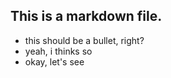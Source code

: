 ## This is a markdown file.
* this should be a bullet, right?
* yeah, i thinks so
* okay, let's see
